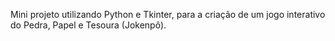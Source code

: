 Mini projeto utilizando Python e Tkinter, para a criação de um jogo interativo do Pedra, Papel e Tesoura (Jokenpô).
